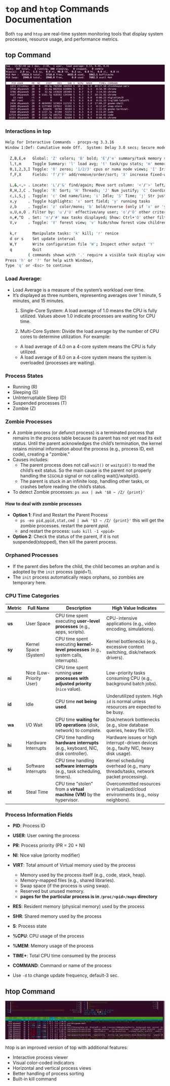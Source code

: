 # `top` and `htop` Commands Documentation

Both `top` and `htop` are real-time system monitoring tools that display system processes, resource usage, and performance metrics.

## top Command
![top](../../Images/top.png)

### Interactions in top
```sh
Help for Interactive Commands - procps-ng 3.3.16
Window 1:Def: Cumulative mode Off.  System: Delay 3.0 secs; Secure mode Off.

  Z,B,E,e   Global: 'Z' colors; 'B' bold; 'E'/'e' summary/task memory scale
  l,t,m     Toggle Summary: 'l' load avg; 't' task/cpu stats; 'm' memory info
  0,1,2,3,I Toggle: '0' zeros; '1/2/3' cpus or numa node views; 'I' Irix mode
  f,F,X     Fields: 'f'/'F' add/remove/order/sort; 'X' increase fixed-width

  L,&,<,> . Locate: 'L'/'&' find/again; Move sort column: '<'/'>' left/right
  R,H,J,C . Toggle: 'R' Sort; 'H' Threads; 'J' Num justify; 'C' Coordinates
  c,i,S,j . Toggle: 'c' Cmd name/line; 'i' Idle; 'S' Time; 'j' Str justify
  x,y     . Toggle highlights: 'x' sort field; 'y' running tasks
  z,b     . Toggle: 'z' color/mono; 'b' bold/reverse (only if 'x' or 'y')
  u,U,o,O . Filter by: 'u'/'U' effective/any user; 'o'/'O' other criteria
  n,#,^O  . Set: 'n'/'#' max tasks displayed; Show: Ctrl+'O' other filter(s)
  V,v     . Toggle: 'V' forest view; 'v' hide/show forest view children

  k,r       Manipulate tasks: 'k' kill; 'r' renice
  d or s    Set update interval
  W,Y       Write configuration file 'W'; Inspect other output 'Y'
  q         Quit
          ( commands shown with '.' require a visible task display window ) 
Press 'h' or '?' for help with Windows,
Type 'q' or <Esc> to continue 

```

### Load Average:
- Load Average is a measure of the system’s workload over time.
- It’s displayed as three numbers, representing averages over 1 minute, 5 minutes, and 15 minutes.
  1. Single-Core System: A load average of 1.0 means the CPU is fully utilized. Values above 1.0 indicate processes are waiting for CPU time.

  2. Multi-Core System: Divide the load average by the number of CPU cores to determine utilization. For example:
    - A load average of 4.0 on a 4-core system means the CPU is fully utilized.
    - A load average of 8.0 on a 4-core system means the system is overloaded (processes are waiting).

### Process States
- Running (R)
- Sleeping (S)
- UnInterruptable Sleep (D)
- Suspended processes (T)
- Zombie (Z)

### Zombie Processes
- A zombie process (or defunct process) is a terminated process that remains in the process table because its parent has not yet read its exit status. Until the parent acknowledges the child’s termination, the kernel retains minimal information about the process (e.g., process ID, exit code), creating a "zombie."
- Causes includes:
  - The parent process does not call `wait()` or `waitpid()` to read the child’s exit status. So the main cause is the parent not properly handling the `SIGCHLD` signal or not calling wait()/waitpid().
  - The parent is stuck in an infinite loop, handling other tasks, or crashes before reading the child’s status.
- To detect Zombie processes: `ps aux | awk '$8 ~ /Z/ {print}'`

#### How to deal with zombie processes
- **Option 1**: Find and Restart the Parent Process
  - `ps -eo pid,ppid,stat,cmd | awk '$3 ~ /Z/ {print}'` this will get the zombie processes. restart the parent *ppid*.
  - and restart the process: `sudo kill -1 <ppid>`
- **Option 2**: Check the status of the parent, if it is not suspended(stopped), then kill the parent process.
### Orphaned Processes
- If the parent dies before the child, the child becomes an orphan and is adopted by the `init` process (ppid=1).
- The `init` process automatically reaps orphans, so zombies are temporary here.


### CPU Time Categories
<!-- - **User mode (us)** - User Processes
- **System mode (sy)** - System Processes (running in priviledged mode/ in kernel space)
- **Nice mode (ni)** - CPU time spent running user processes with adjusted priority *(nice value)*.
  - Low-priority tasks consuming CPU (e.g., background batch jobs).
- **Idle (id)** - CPU Idle time.
- **Waiting for I/O (wa)** - 
- Hardware interrupts (hi)
- Software interrupts (si)
- Steal time (st) -->
| **Metric** | **Full Name**               | **Description**                                                                 | **High Value Indicates**                                                                 |
|------------|-----------------------------|---------------------------------------------------------------------------------|-----------------------------------------------------------------------------------------|
| **us**     | User Space                  | CPU time spent executing **user-level processes** (e.g., apps, scripts).        | CPU-intensive applications (e.g., video encoding, simulations).                         |
| **sy**     | Kernel Space (System)       | CPU time spent executing **kernel-level processes** (e.g., system calls, interrupts). | Kernel bottlenecks (e.g., excessive context switching, disk/network drivers).           |
| **ni**     | Nice (Low-Priority User)    | CPU time spent running **user processes with adjusted priority** (`nice` value). | Low-priority tasks consuming CPU (e.g., background batch jobs).                         |
| **id**     | Idle                        | CPU time **not being used**.                                                    | Underutilized system. High `id` is normal unless resources are expected to be busy.     |
| **wa**     | I/O Wait                    | CPU time **waiting for I/O operations** (disk, network) to complete.            | Disk/network bottlenecks (e.g., slow database queries, heavy file I/O).                 |
| **hi**     | Hardware Interrupts         | CPU time handling **hardware interrupts** (e.g., keyboard, NIC, disk controller).| Hardware issues or high interrupt-driven devices (e.g., faulty NIC, heavy disk usage).  |
| **si**     | Software Interrupts         | CPU time handling **software interrupts** (e.g., task scheduling, timers).      | Kernel scheduling overhead (e.g., many threads/tasks, network packet processing).       |
| **st**     | Steal Time                  | CPU time "stolen" from a **virtual machine (VM)** by the hypervisor.            | Overcommitted resources in virtualized/cloud environments (e.g., noisy neighbors).      |




### Process Information Fields
- **PID**: Process ID
- **USER**: User owning the process
- **PR**: Process priority (PR = 20 + NI)
- **NI**: Nice value (priority modifier)
- **VIRT**: Total amount of Virtual memory used by the process
  - Memory used by the process itself (e.g., code, stack, heap).
  - Memory-mapped files (e.g., shared libraries).
  - Swap space (if the process is using swap).
  - Reserved but unused memory.
  - **pages for the particular process is in `/proc/<pid>/maps` directory**
- **RES**: Resident memory (physical memory) used by the process
- **SHR**: Shared memory used by the process
- **S**: Process state
- **%CPU**: CPU usage of the process
- **%MEM**: Memory usage of the process
- **TIME+**: Total CPU time consumed by the process
- **COMMAND**: Command or name of the process

- Use `-d` to change update frequency, default-3 sec.

## htop Command
![htop](../../Images/htop.png)

htop is an improved version of top with additional features:
- Interactive process viewer
- Visual color-coded indicators
- Horizontal and vertical process views
- Better handling of process sorting
- Built-in kill command
